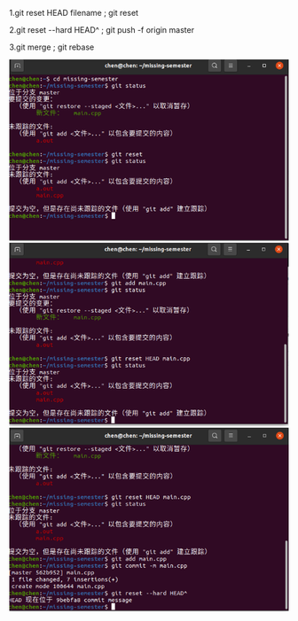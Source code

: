 1.git reset HEAD filename ; git reset

2.git reset --hard HEAD^ ; git push -f origin master

3.git merge  ; git rebase

![avatar](1.png)
![avatar](2.png)
![avatar](3.png)
